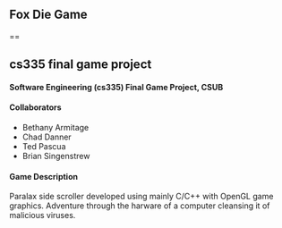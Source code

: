 ## Fox Die Game
==

## cs335 final game project

#### Software Engineering (cs335) Final Game Project, CSUB

#### Collaborators
* Bethany Armitage
* Chad Danner
* Ted Pascua
* Brian Singenstrew

#### Game Description
Paralax side scroller developed using mainly C/C++ with OpenGL game graphics.
Adventure through the harware of a computer cleansing it of malicious viruses.
